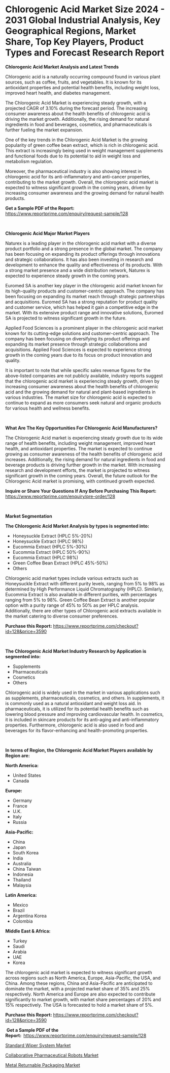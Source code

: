 <p><h1>Chlorogenic Acid Market Size 2024 - 2031 Global Industrial Analysis, Key Geographical Regions, Market Share, Top Key Players, Product Types and Forecast Research Report</h1></p><p><strong>Chlorogenic Acid Market Analysis and Latest Trends</strong></p>
<p><p>Chlorogenic acid is a naturally occurring compound found in various plant sources, such as coffee, fruits, and vegetables. It is known for its antioxidant properties and potential health benefits, including weight loss, improved heart health, and diabetes management.</p><p>The Chlorogenic Acid Market is experiencing steady growth, with a projected CAGR of 3.10% during the forecast period. The increasing consumer awareness about the health benefits of chlorogenic acid is driving the market growth. Additionally, the rising demand for natural ingredients in food and beverages, cosmetics, and pharmaceuticals is further fueling the market expansion.</p><p>One of the key trends in the Chlorogenic Acid Market is the growing popularity of green coffee bean extract, which is rich in chlorogenic acid. This extract is increasingly being used in weight management supplements and functional foods due to its potential to aid in weight loss and metabolism regulation.</p><p>Moreover, the pharmaceutical industry is also showing interest in chlorogenic acid for its anti-inflammatory and anti-cancer properties, contributing to the market growth. Overall, the chlorogenic acid market is expected to witness significant growth in the coming years, driven by increasing consumer awareness and the growing demand for natural health products.</p></p>
<p><strong>Get a Sample PDF of the Report:&nbsp;</strong> <a href="https://www.reportprime.com/enquiry/request-sample/128">https://www.reportprime.com/enquiry/request-sample/128</a></p>
<p>&nbsp;</p>
<p><strong>Chlorogenic Acid Major Market Players</strong></p>
<p><p>Naturex is a leading player in the chlorogenic acid market with a diverse product portfolio and a strong presence in the global market. The company has been focusing on expanding its product offerings through innovations and strategic collaborations. It has also been investing in research and development to enhance the quality and effectiveness of its products. With a strong market presence and a wide distribution network, Naturex is expected to experience steady growth in the coming years.</p><p>Euromed SA is another key player in the chlorogenic acid market known for its high-quality products and customer-centric approach. The company has been focusing on expanding its market reach through strategic partnerships and acquisitions. Euromed SA has a strong reputation for product quality and customer service, which has helped it gain a competitive edge in the market. With its extensive product range and innovative solutions, Euromed SA is projected to witness significant growth in the future.</p><p>Applied Food Sciences is a prominent player in the chlorogenic acid market known for its cutting-edge solutions and customer-centric approach. The company has been focusing on diversifying its product offerings and expanding its market presence through strategic collaborations and acquisitions. Applied Food Sciences is expected to experience strong growth in the coming years due to its focus on product innovation and quality.</p><p>It is important to note that while specific sales revenue figures for the above-listed companies are not publicly available, industry reports suggest that the chlorogenic acid market is experiencing steady growth, driven by increasing consumer awareness about the health benefits of chlorogenic acid and the growing demand for natural and plant-based ingredients in various industries. The market size for chlorogenic acid is expected to continue to expand as more consumers seek natural and organic products for various health and wellness benefits.</p></p>
<p>&nbsp;</p>
<p><strong>What Are The Key Opportunities For Chlorogenic Acid Manufacturers?</strong></p>
<p><p>The Chlorogenic Acid market is experiencing steady growth due to its wide range of health benefits, including weight management, improved heart health, and antioxidant properties. The market is expected to continue growing as consumer awareness of the health benefits of chlorogenic acid increases. Additionally, the rising demand for natural ingredients in food and beverage products is driving further growth in the market. With increasing research and development efforts, the market is projected to witness significant growth in the coming years. Overall, the future outlook for the Chlorogenic Acid market is promising, with continued growth expected.</p></p>
<p><strong>Inquire or Share Your Questions If Any Before Purchasing This Report:</strong> <a href="https://www.reportprime.com/enquiry/pre-order/128">https://www.reportprime.com/enquiry/pre-order/128</a></p>
<p>&nbsp;</p>
<p><strong>Market Segmentation</strong></p>
<p><strong>The Chlorogenic Acid Market Analysis by types is segmented into:</strong></p>
<p><ul><li>Honeysuckle Extract (HPLC 5%-20%)</li><li>Honeysuckle Extract (HPLC 98%)</li><li>Eucommia Extract (HPLC 5%-30%)</li><li>Eucommia Extract (HPLC 50%-90%)</li><li>Eucommia Extract (HPLC 98%)</li><li>Green Coffee Bean Extract (HPLC 45%-50%)</li><li>Others</li></ul></p>
<p><p>Chlorogenic acid market types include various extracts such as Honeysuckle Extract with different purity levels, ranging from 5% to 98% as determined by High Performance Liquid Chromatography (HPLC). Similarly, Eucommia Extract is also available in different purities, with percentages ranging from 5% to 98%. Green Coffee Bean Extract is another popular option with a purity range of 45% to 50% as per HPLC analysis. Additionally, there are other types of Chlorogenic acid extracts available in the market catering to diverse consumer preferences.</p></p>
<p><strong>Purchase this Report:&nbsp;</strong><a href="https://www.reportprime.com/checkout?id=128&price=3590">https://www.reportprime.com/checkout?id=128&price=3590</a></p>
<p>&nbsp;</p>
<p><strong>The Chlorogenic Acid Market Industry Research by Application is segmented into:</strong></p>
<p><ul><li>Supplements</li><li>Pharmaceuticals</li><li>Cosmetics</li><li>Others</li></ul></p>
<p><p>Chlorogenic acid is widely used in the market in various applications such as supplements, pharmaceuticals, cosmetics, and others. In supplements, it is commonly used as a natural antioxidant and weight loss aid. In pharmaceuticals, it is utilized for its potential health benefits such as lowering blood pressure and improving cardiovascular health. In cosmetics, it is included in skincare products for its anti-aging and anti-inflammatory properties. Furthermore, chlorogenic acid is also used in food and beverages for its flavor-enhancing and health-promoting properties.</p></p>
<p>&nbsp;</p>
<p><strong>In terms of Region, the Chlorogenic Acid Market Players available by Region are:</strong></p>
<p>
    <p> <strong> North America: </strong>
        <ul>
            <li>United States</li>
            <li>Canada</li>
        </ul>
        </p> 
    <p> <strong> Europe: </strong>
        <ul>
            <li>Germany</li>
            <li>France</li>
            <li>U.K.</li>
            <li>Italy</li>
            <li>Russia</li>
        </ul>
        </p> 
    <p> <strong> Asia-Pacific: </strong>
        <ul>
            <li>China</li>
            <li>Japan</li>
            <li>South Korea</li>
            <li>India</li>
            <li>Australia</li>
            <li>China Taiwan</li>
            <li>Indonesia</li>
            <li>Thailand</li>
            <li>Malaysia</li>
        </ul>
        </p> 
    <p> <strong> Latin America: </strong>
        <ul>
            <li>Mexico</li>
            <li>Brazil</li>
            <li>Argentina Korea</li>
            <li>Colombia</li>
        </ul>
        </p> 
    <p> <strong> Middle East & Africa: </strong>
        <ul>
            <li>Turkey</li>
            <li>Saudi</li>
            <li>Arabia</li>
            <li>UAE</li>
            <li>Korea</li>
        </ul>
    </p>
    </p>
<p><p>The chlorogenic acid market is expected to witness significant growth across regions such as North America, Europe, Asia-Pacific, the USA, and China. Among these regions, China and Asia-Pacific are anticipated to dominate the market, with a projected market share of 35% and 25% respectively. North America and Europe are also expected to contribute significantly to market growth, with market share percentages of 20% and 15% respectively. The USA is forecasted to hold a market share of 5%.</p></p>
<p><strong>Purchase this Report: </strong><a href="https://www.reportprime.com/checkout?id=128&price=3590">https://www.reportprime.com/checkout?id=128&price=3590</a></p>
<p>&nbsp;<strong>Get a Sample PDF of the Report:&nbsp;&nbsp;</strong><a href="https://www.reportprime.com/enquiry/request-sample/128">https://www.reportprime.com/enquiry/request-sample/128</a></p>
<p><strong></strong></p>
<p><p><a href="https://view.publitas.com/reportprime-1/standard-wiper-system-market-share-market-new-trends-analysis-report-by-type-by-application-by-end-use-by-region-and-segment-forecasts-2023-2030/">Standard Wiper System Market</a></p><p><a href="https://view.publitas.com/reportprime-1/collaborative-pharmaceutical-robots-market-offer-valuable-insights-into-market-size-market-share-market-trends-and-projections-spanning-from-2023-to-2030/">Collaborative Pharmaceutical Robots Market</a></p><p><a href="https://view.publitas.com/reportprime-1/metal-returnable-packaging-market-a-comprehensive-report-of-its-market-share-growth-trends-2023-2030/">Metal Returnable Packaging Market</a></p></p>